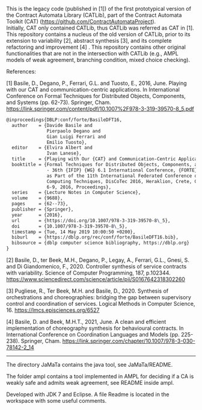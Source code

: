 
This is the legacy code (published in [1]) of the first prototypical version of the Contract Automata Library (CATLib), part of the 
Contract Automata Toolkit (CAT) (https://github.com/ContractAutomataProject).  
Initially, CAT only contained CATLib, thus CATLib was referred as CAT in [1].
This repository contains a nucleus of the old version of CATLib, prior to its extension to variability [2], abstract synthesis [3], and its complete refactoring and improvement [4] . 
This repository contains other original functionalities that are not in the intersection with CATLib (e.g., AMPL models of weak agreement, 
branching condition, mixed choice checking). 

References:

[1] Basile, D., Degano, P., Ferrari, G.L. and Tuosto, E., 2016, June. Playing with our CAT and communication-centric applications. In International Conference on Formal Techniques for Distributed Objects, Components, and Systems (pp. 62-73). Springer, Cham.
https://link.springer.com/content/pdf/10.1007%2F978-3-319-39570-8_5.pdf

```tex
@inproceedings{DBLP:conf/forte/BasileDFT16,
  author    = {Davide Basile and
               Pierpaolo Degano and
               Gian Luigi Ferrari and
               Emilio Tuosto},
  editor    = {Elvira Albert and
               Ivan Lanese},
  title     = {Playing with Our {CAT} and Communication-Centric Applications},
  booktitle = {Formal Techniques for Distributed Objects, Components, and Systems
               - 36th {IFIP} {WG} 6.1 International Conference, {FORTE} 2016, Held
               as Part of the 11th International Federated Conference on Distributed
               Computing Techniques, DisCoTec 2016, Heraklion, Crete, Greece, June
               6-9, 2016, Proceedings},
  series    = {Lecture Notes in Computer Science},
  volume    = {9688},
  pages     = {62--73},
  publisher = {Springer},
  year      = {2016},
  url       = {https://doi.org/10.1007/978-3-319-39570-8\_5},
  doi       = {10.1007/978-3-319-39570-8\_5},
  timestamp = {Tue, 14 May 2019 10:00:50 +0200},
  biburl    = {https://dblp.org/rec/conf/forte/BasileDFT16.bib},
  bibsource = {dblp computer science bibliography, https://dblp.org}
}
```

[2] Basile, D., ter Beek, M.H., Degano, P., Legay, A., Ferrari, G.L., Gnesi, S. and Di Giandomenico, F., 2020. Controller synthesis of service contracts with variability. Science of Computer Programming, 187, p.102344. 
https://www.sciencedirect.com/science/article/pii/S0167642318302260

[3] Pugliese, R., Ter Beek, M.H. and Basile, D., 2020. Synthesis of orchestrations and choreographies: bridging the gap between supervisory control and coordination of services. Logical Methods in Computer Science, 16.
https://lmcs.episciences.org/6527

[4] Basile, D. and Beek, M.H.T., 2021, June. A clean and efficient implementation of choreography synthesis for behavioural contracts. In International Conference on Coordination Languages and Models (pp. 225-238). Springer, Cham.
https://link.springer.com/chapter/10.1007/978-3-030-78142-2_14

----------------------------------------------------------------------------


The directory JaMaTa contains the java tool, see JaMaTa/README.

The folder ampl contains a tool implemented in AMPL for deciding if a CA is weakly safe and admits weak agreement,
see README inside ampl.

Developed with JDK 7 and Eclipse.
A file Readme is located in the workspace with some useful comments. 

